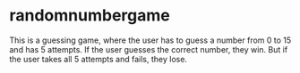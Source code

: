 # randomnumbergame
This is a guessing game, where the user has to guess a number from 0 to 15 and has 5 attempts. If the user guesses the correct number, they win. But if the user takes all 5 attempts and fails, they lose.
